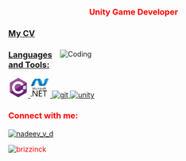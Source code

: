 <style>body {
	color: red;
 ﻿  <h1 align="center">Hi 👋, I'm Vlad</h1>
}
  </style>
<h3 align="center">Unity Game Developer</h3>

<h3 align="left"><a href="https://drive.google.com/file/d/1MUcPLKoqihcHtu8-iVk60_hVcZyYVZK7/view">My CV</h3>

<img align="right" alt="Coding" width="400" src="https://cdn.dribbble.com/users/330915/screenshots/3587000/10_coding_dribbble.gif">
<h3 align="left">Languages and Tools:</h3>
<p align="left"> <a href="https://www.w3schools.com/cs/" target="_blank" rel="noreferrer"> <img src="https://raw.githubusercontent.com/devicons/devicon/master/icons/csharp/csharp-original.svg" alt="csharp" width="40" height="40"/> </a> <a href="https://dotnet.microsoft.com/" target="_blank" rel="noreferrer"> <img src="https://raw.githubusercontent.com/devicons/devicon/master/icons/dot-net/dot-net-original-wordmark.svg" alt="dotnet" width="40" height="40"/> </a> <a href="https://git-scm.com/" target="_blank" rel="noreferrer"> <img src="https://www.vectorlogo.zone/logos/git-scm/git-scm-icon.svg" alt="git" width="40" height="40"/> </a> <a href="https://unity.com/" target="_blank" rel="noreferrer"> <img src="https://www.vectorlogo.zone/logos/unity3d/unity3d-icon.svg" alt="unity" width="40" height="40"/> </a> </p>

<h3 align="left">Connect with me:</h3>
<p align="left">
<a href="https://t.me/skalse_456" target="blank"><img align="center" src="https://upload.wikimedia.org/wikipedia/commons/thumb/8/82/Telegram_logo.svg/2048px-Telegram_logo.svg.png" alt="nadeev_v_d" height="40" width="40" /></a>
</p>

<p><img align="left" src="https://github-readme-stats.vercel.app/api/top-langs?username=brizzinck&show_icons=true&locale=en&layout=compact" alt="brizzinck" /></p>
